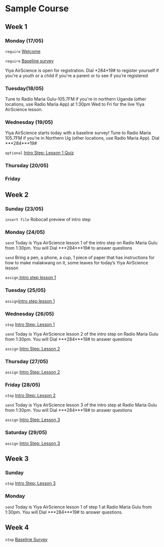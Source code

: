 # Sample Course

## Week 1

### Monday \(17/05\)

`require` [Welcome](welcome.md)

`require` [Baseline survey](baseline-survey.md)

Yiya AirScience is open for registration. Dial \*284\*19\# to register yourself if you're a youth or a child if you're a parent or to see if you’re registered

### Tuesday\(18/05\)

Tune to Radio Maria Gulu-105.7FM if you're in northern Uganda \(other locations, use Radio Maria App\) at 1:30pm Wed to Fri for the live Yiya AirScience lesson.

### Wednesday \(19/05\)

Yiya AirScience starts today with a baseline survey! Tune to Radio Maria 105.7FM if you’re in Northern Ug \(other locations, use Radio Maria App\). Dial \***284\***19\#

`optional` [Intro Step: Lesson 1 Quiz]()

### Thursday \(20/05\)

### Friday



## Week 2

### Sunday \(23/05\)

`insert file` Robocall preview of intro step

### Monday \(24/05\)

`send` Today is Yiya AirScience lesson 1 of the intro step on Radio Maria Gulu from 1:30pm. You will Dial \***284\***19\# to answer questions

`send` Bring a pen, a phone, a cup, 1 piece of paper that has instructions for how to make malakwang on it, some leaves for today’s Yiya AirScience lesson

`assign`[ Intro step lesson 1](intro-step/intro-step-lesson-1.md)

### Tuesday \(25/05\)

`assign`[Intro step lesson 1](intro-step/intro-step-lesson-1.md)

### Wednesday \(26/05\)

`stop` [Intro Step: Lesson 1](intro-step/intro-step-lesson-1.md)

`send` Today is Yiya AirScience lesson 2 of the intro step on Radio Maria Gulu from 1:30pm. You will Dial \***284\***19\# to answer questions

`assign` [Intro Step: Lesson 2](intro-step/intro-step-lesson-2.md)

### Thursday \(27/05\)

`assign` [Intro Step: Lesson 2](intro-step/intro-step-lesson-2.md)

### Friday \(28/05\)

`stop` [Intro Step: Lesson 2](intro-step/intro-step-lesson-2.md)

`send` Today is Yiya AirScience lesson 3 of the intro step at Radio Maria Gulu from 1:30pm. You will Dial \***284\***19\# to answer questions

`assign` [Intro Step: Lesson 3](intro-step/intro-step-lesson-3.md)

### Saturday \(29/05\)

`assign` [Intro Step: Lesson 3](intro-step/intro-step-lesson-3.md)

## Week 3

### Sunday

`stop`  [Intro Step: Lesson 3](intro-step/intro-step-lesson-3.md)

### Monday 

`send` Today is Yiya AirScience lesson 1 of step 1 at Radio Maria Gulu from 1:30pm. You will Dial \***284\***19\# to answer questions.

## Week 4

`stop` [Baseline Survey](baseline-survey.md)






